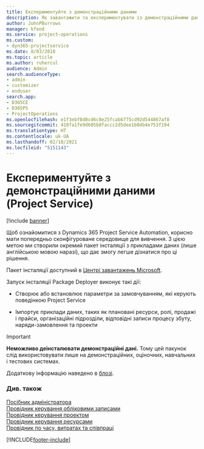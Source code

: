 ```yaml
---
title: Експериментуйте з демонстраційними даними
description: Як завантажити та експериментувати із демонстраційними даними для Project Service Automation.
author: JohnPBurrows
manager: kfend
ms.service: project-operations
ms.custom:
- dyn365-projectservice
ms.date: 8/03/2018
ms.topic: article
ms.author: ruhercul
audience: Admin
search.audienceType:
- admin
- customizer
- enduser
search.app:
- D365CE
- D365PS
- ProjectOperations
ms.openlocfilehash: e1f3ebf8d0cd6c8e25fcab6775cd92d544867af8
ms.sourcegitcommit: 418fa1fe9d605b8faccc2d5dee1b04b4e753f194
ms.translationtype: HT
ms.contentlocale: uk-UA
ms.lasthandoff: 02/10/2021
ms.locfileid: "5151143"
---
```

# <a name="experiment-with-demo-data-project-service"></a>Експериментуйте з демонстраційними даними (Project Service)

[!include [banner](../includes/psa-now-project-operations.md)]

Щоб ознайомитися з Dynamics 365 Project Service Automation, корисно мати попередньо сконфігуроване середовище для вивчення. З цією метою ми створили окремий пакет інсталяції з прикладами даних (лише англійською мовою наразі), що дає змогу легше дізнатися про ці рішення. 

Пакет інсталяції доступний в [Центрі завантажень Microsoft](https://go.microsoft.com/fwlink/?linkid=859966).  

Запуск інсталяції Package Deployer виконує такі дії: 
  
-   Створює або встановлює параметри за замовчуванням, які керують поведінкою Project Service  
  
-   Імпортує приклади даних, таких як плановані ресурси, ролі, продажі і прайси, організаційні підрозділи, відповідні записи процесу збуту, наряди-замовлення та проекти    
  
> [!IMPORTANT]
> **Неможливо деінсталювати демонстраційні дані.** Тому цей пакунок слід використовувати лише на демонстраційних, оціночних, навчальних і тестових системах.

Додаткову інформацію наведено в [блозі](https://blogs.msdn.microsoft.com/crm/2017/10/24/microsoft-dynamics-365-for-field-service-and-project-service-automation-sample-data).





  
### <a name="see-also"></a>Див. також  
 [Посібник адміністратора](../psa/admin-guide.md)   
 [Провідник керування обліковими записами](../psa/account-manager-guide.md)   
 [Провідник керування проектом](../psa/project-manager-guide.md)   
 [Провідник керування ресурсами](../psa/resource-manager-guide.md)   
 [Провідник по часу, витратах та співпраці](../psa/time-expense-collaboration-guide.md)


[!INCLUDE[footer-include](../includes/footer-banner.md)]